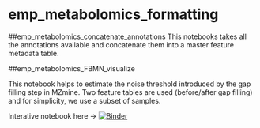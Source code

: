 # emp_metabolomics_formatting

##emp_metabolomics_concatenate_annotations
This notebooks takes all the annotations available and concatenate them into a master feature metadata table.

##emp_metabolomics_FBMN_visualize

This notebook helps to estimate the noise threshold introduced by the gap filling step in MZmine. 
Two feature tables are used (before/after gap filling) and for simplicity, we use a subset of samples.

Interative notebook here -> [![Binder](https://mybinder.org/badge_logo.svg)](https://mybinder.org/v2/gh/lfnothias/emp_metabolomics_quickvisualization/HEAD?filepath=202101_EMP_Metabolomics_FBMN_visualize-v3.ipynb)
